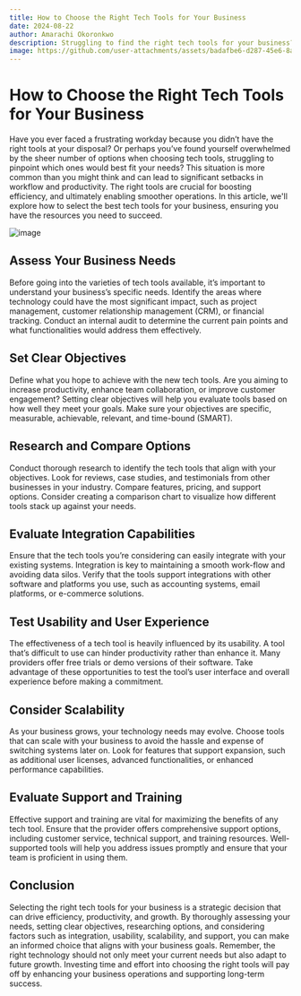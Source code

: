 ```yaml
---
title: How to Choose the Right Tech Tools for Your Business
date: 2024-08-22
author: Amarachi Okoronkwo
description: Struggling to find the right tech tools for your business? You're not alone! 
image: https://github.com/user-attachments/assets/badafbe6-d287-45e6-8ada-a890a4f5ea7a
---
```


# **How to Choose the Right Tech Tools for Your Business**

Have you ever faced a frustrating workday because you didn’t have the right tools at your disposal? Or perhaps you’ve found yourself overwhelmed by the sheer number of options when choosing tech tools, struggling to pinpoint which ones would best fit your needs? This situation is more common than you might think and can lead to significant setbacks in workflow and productivity. The right tools are crucial for boosting efficiency, and ultimately enabling smoother operations. In this article, we'll explore how to select the best tech tools for your business, ensuring you have the resources you need to succeed.

![image](https://github.com/user-attachments/assets/badafbe6-d287-45e6-8ada-a890a4f5ea7a)

         
## Assess Your Business Needs

Before going into the varieties of tech tools available, it’s important to understand your business’s specific needs. Identify the areas where technology could have the most significant impact, such as project management, customer relationship management (CRM), or financial tracking. Conduct an internal audit to determine the current pain points and what functionalities would address them effectively.

## Set Clear Objectives

Define what you hope to achieve with the new tech tools. Are you aiming to increase productivity, enhance team collaboration, or improve customer engagement? Setting clear objectives will help you evaluate tools based on how well they meet your goals. Make sure your objectives are specific, measurable, achievable, relevant, and time-bound (SMART).

## Research and Compare Options

Conduct thorough research to identify the tech tools that align with your objectives. Look for reviews, case studies, and testimonials from other businesses in your industry. Compare features, pricing, and support options. Consider creating a comparison chart to visualize how different tools stack up against your needs.

## Evaluate Integration Capabilities

Ensure that the tech tools you’re considering can easily integrate with your existing systems. Integration is key to maintaining a smooth work-flow and avoiding data silos. Verify that the tools support integrations with other software and platforms you use, such as accounting systems, email platforms, or e-commerce solutions.

## Test Usability and User Experience

The effectiveness of a tech tool is heavily influenced by its usability. A tool that’s difficult to use can hinder productivity rather than enhance it. Many providers offer free trials or demo versions of their software. Take advantage of these opportunities to test the tool’s user interface and overall experience before making a commitment.

## Consider Scalability

As your business grows, your technology needs may evolve. Choose tools that can scale with your business to avoid the hassle and expense of switching systems later on. Look for features that support expansion, such as additional user licenses, advanced functionalities, or enhanced performance capabilities.

## Evaluate Support and Training

Effective support and training are vital for maximizing the benefits of any tech tool. Ensure that the provider offers comprehensive support options, including customer service, technical support, and training resources. Well-supported tools will help you address issues promptly and ensure that your team is proficient in using them.

## Conclusion

Selecting the right tech tools for your business is a strategic decision that can drive efficiency, productivity, and growth. By thoroughly assessing your needs, setting clear objectives, researching options, and considering factors such as integration, usability, scalability, and support, you can make an informed choice that aligns with your business goals. Remember, the right technology should not only meet your current needs but also adapt to future growth. Investing time and effort into choosing the right tools will pay off by enhancing your business operations and supporting long-term success.
